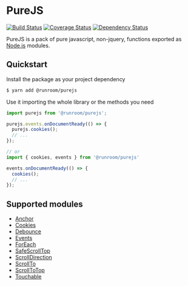 # PureJS

[![Build Status](https://travis-ci.org/Runroom/purejs.svg?branch=master)](https://travis-ci.org/Runroom/purejs.svg)
[![Coverage Status](https://coveralls.io/repos/github/Runroom/purejs/badge.svg?branch=master)](https://coveralls.io/github/Runroom/purejs?branch=master)
[![Dependency Status](https://dependencyci.com/github/Runroom/purejs/badge)](https://dependencyci.com/github/Runroom/purejs)

PureJS is a pack of pure javascript, non-jquery, functions exported as [Node.js](https://nodejs.org/) modules.

## Quickstart

Install the package as your project dependency

```bash
$ yarn add @runroom/purejs
```

Use it importing the whole library or the methods you need

```javascript
import purejs from '@runroom/purejs';

purejs.events.onDocumentReady(() => {
  purejs.cookies();
  // ...
});

// or
import { cookies, events } from '@runroom/purejs'

events.onDocumentReady(() => {
  cookies();
  // ...
});
```

## Supported modules

* [Anchor](./doc/anchor.md)
* [Cookies](./doc/cookies.md)
* [Debounce](./doc/debounce.md)
* [Events](./doc/events.md)
* [ForEach](./forEach.md)
* [SafeScrollTop](./doc/safeScrollTop.md)
* [ScrollDirection](./doc/scrollDirection.md)
* [ScrollTo](./doc/scrollTo.md)
* [ScrollToTop](./doc/scrollToTop.md)
* [Touchable](./doc/touchable.md)
